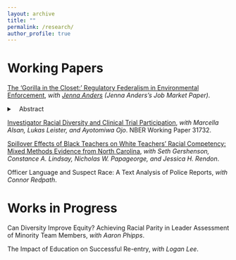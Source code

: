 ```yaml
---
layout: archive
title: ""
permalink: /research/
author_profile: true
---
```


Working Papers
======

[The ‘Gorilla in the Closet:’ Regulatory Federalism in Environmental Enforcement](http://jenna-anders.github.io/files/ac_epa.pdf), *with [Jenna Anders](http://www.jennaanders.com/) (Jenna Anders’s Job Market Paper)*. 
<details class="abstract">
 <summary>&nbsp;&nbsp;&nbsp;Abstract</summary>
 Will be posted November 2023.
</details>

[Investigator Racial Diversity and Clinical Trial Participation](https://www.nber.org/papers/w31732), *with Marcella Alsan, Lukas Leister, and Ayotomiwa Ojo*. NBER Working Paper 31732.

[Spillover Effects of Black Teachers on White Teachers’ Racial Competency: Mixed Methods Evidence from North Carolina](https://docs.iza.org/dp16258.pdf), *with Seth Gershenson, Constance A. Lindsay, Nicholas W. Papageorge, and Jessica H. Rendon*.

Officer Language and Suspect Race: A Text Analysis of Police Reports, *with Connor Redpath*.

Works in Progress
======

Can Diversity Improve Equity? Achieving Racial Parity in Leader Assessment of Minority Team Members, *with Aaron Phipps*.

The Impact of Education on Successful Re-entry, *with Logan Lee*.
